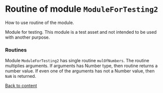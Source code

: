 # Routine of module `ModuleForTesting2`

How to use routine of the module.

Module for testing. This module is a test asset and not intended to be used with another purpose.

### Routines

Module `ModuleForTesting2` has single routine `mulOfNumbers`. The routine multiplies arguments. If arguments has Number type, then routine returns a number value. If even one of the arguments has not a Number value, then `NaN` is returned.

[Back to content](./README.md#Tutorials)
